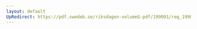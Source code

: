 ```yaml
---
layout: default
UpRedirect: https://pdf.swedeb.se/riksdagen-volumeG-pdf/199091/reg_199091/reg_199091_1104.pdf
---
```

